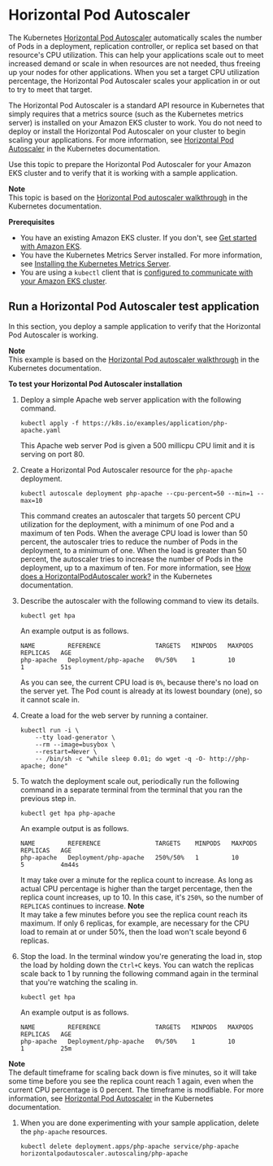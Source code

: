 # Horizontal Pod Autoscaler<a name="horizontal-pod-autoscaler"></a>

The Kubernetes [Horizontal Pod Autoscaler](https://kubernetes.io/docs/tasks/run-application/horizontal-pod-autoscale/) automatically scales the number of Pods in a deployment, replication controller, or replica set based on that resource's CPU utilization\. This can help your applications scale out to meet increased demand or scale in when resources are not needed, thus freeing up your nodes for other applications\. When you set a target CPU utilization percentage, the Horizontal Pod Autoscaler scales your application in or out to try to meet that target\.

The Horizontal Pod Autoscaler is a standard API resource in Kubernetes that simply requires that a metrics source \(such as the Kubernetes metrics server\) is installed on your Amazon EKS cluster to work\. You do not need to deploy or install the Horizontal Pod Autoscaler on your cluster to begin scaling your applications\. For more information, see [Horizontal Pod Autoscaler](https://kubernetes.io/docs/tasks/run-application/horizontal-pod-autoscale/) in the Kubernetes documentation\.

Use this topic to prepare the Horizontal Pod Autoscaler for your Amazon EKS cluster and to verify that it is working with a sample application\.

**Note**  
This topic is based on the [Horizontal Pod autoscaler walkthrough](https://kubernetes.io/docs/tasks/run-application/horizontal-pod-autoscale-walkthrough/) in the Kubernetes documentation\.

**Prerequisites**
+ You have an existing Amazon EKS cluster\. If you don't, see [Get started with Amazon EKS](getting-started.md)\.
+ You have the Kubernetes Metrics Server installed\. For more information, see [Installing the Kubernetes Metrics Server](metrics-server.md)\.
+ You are using a `kubectl` client that is [configured to communicate with your Amazon EKS cluster](getting-started-console.md#eks-configure-kubectl)\.

## Run a Horizontal Pod Autoscaler test application<a name="hpa-sample-app"></a>

In this section, you deploy a sample application to verify that the Horizontal Pod Autoscaler is working\.

**Note**  
This example is based on the [Horizontal Pod autoscaler walkthrough](https://kubernetes.io/docs/tasks/run-application/horizontal-pod-autoscale-walkthrough/) in the Kubernetes documentation\.

**To test your Horizontal Pod Autoscaler installation**

1. Deploy a simple Apache web server application with the following command\.

   ```
   kubectl apply -f https://k8s.io/examples/application/php-apache.yaml
   ```

   This Apache web server Pod is given a 500 millicpu CPU limit and it is serving on port 80\.

1. Create a Horizontal Pod Autoscaler resource for the `php-apache` deployment\.

   ```
   kubectl autoscale deployment php-apache --cpu-percent=50 --min=1 --max=10
   ```

   This command creates an autoscaler that targets 50 percent CPU utilization for the deployment, with a minimum of one Pod and a maximum of ten Pods\. When the average CPU load is lower than 50 percent, the autoscaler tries to reduce the number of Pods in the deployment, to a minimum of one\. When the load is greater than 50 percent, the autoscaler tries to increase the number of Pods in the deployment, up to a maximum of ten\. For more information, see [How does a HorizontalPodAutoscaler work?](https://kubernetes.io/docs/tasks/run-application/horizontal-pod-autoscale/#how-does-a-horizontalpodautoscaler-work) in the Kubernetes documentation\.

1. Describe the autoscaler with the following command to view its details\.

   ```
   kubectl get hpa
   ```

   An example output is as follows\.

   ```
   NAME         REFERENCE               TARGETS   MINPODS   MAXPODS   REPLICAS   AGE
   php-apache   Deployment/php-apache   0%/50%    1         10        1          51s
   ```

   As you can see, the current CPU load is `0%`, because there's no load on the server yet\. The Pod count is already at its lowest boundary \(one\), so it cannot scale in\.

1. <a name="hpa-create-load"></a>Create a load for the web server by running a container\.

   ```
   kubectl run -i \
       --tty load-generator \
       --rm --image=busybox \
       --restart=Never \
       -- /bin/sh -c "while sleep 0.01; do wget -q -O- http://php-apache; done"
   ```

1. To watch the deployment scale out, periodically run the following command in a separate terminal from the terminal that you ran the previous step in\.

   ```
   kubectl get hpa php-apache
   ```

   An example output is as follows\.

   ```
   NAME         REFERENCE               TARGETS    MINPODS   MAXPODS   REPLICAS   AGE
   php-apache   Deployment/php-apache   250%/50%   1         10        5          4m44s
   ```

   It may take over a minute for the replica count to increase\. As long as actual CPU percentage is higher than the target percentage, then the replica count increases, up to 10\. In this case, it's `250%`, so the number of `REPLICAS` continues to increase\.
**Note**  
It may take a few minutes before you see the replica count reach its maximum\. If only 6 replicas, for example, are necessary for the CPU load to remain at or under 50%, then the load won't scale beyond 6 replicas\.

1. Stop the load\. In the terminal window you're generating the load in, stop the load by holding down the `Ctrl+C` keys\. You can watch the replicas scale back to 1 by running the following command again in the terminal that you're watching the scaling in\.

   ```
   kubectl get hpa
   ```

   An example output is as follows\.

   ```
   NAME         REFERENCE               TARGETS   MINPODS   MAXPODS   REPLICAS   AGE
   php-apache   Deployment/php-apache   0%/50%    1         10        1          25m
   ```
**Note**  
The default timeframe for scaling back down is five minutes, so it will take some time before you see the replica count reach 1 again, even when the current CPU percentage is 0 percent\. The timeframe is modifiable\. For more information, see [Horizontal Pod Autoscaler](https://kubernetes.io/docs/tasks/run-application/horizontal-pod-autoscale/) in the Kubernetes documentation\.

1. When you are done experimenting with your sample application, delete the `php-apache` resources\.

   ```
   kubectl delete deployment.apps/php-apache service/php-apache horizontalpodautoscaler.autoscaling/php-apache
   ```